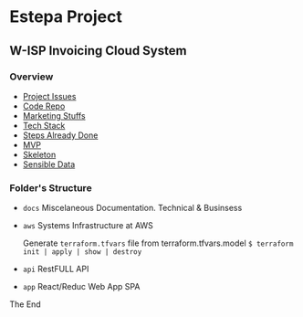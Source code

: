 # Estepa Project
## W-ISP Invoicing Cloud System

### Overview
* [Project Issues](https://github.com/maxaldunate/estepa/issues)
* [Code Repo](https://github.com/maxaldunate/estepa)
* [Marketing Stuffs](/docs/marketing.md)
* [Tech Stack](/docs/techStack.md)
* [Steps Already Done](/docs/stepsAlreadyDone.md)
* [MVP](/docs/mvp.md)
* [Skeleton](/docs/skeleton.md)
* [Sensible Data](/docs/sensibleData.md)


### Folder's Structure
* `docs`
   Miscelaneous Documentation. Technical & Businsess

* `aws`
   Systems Infrastructure at AWS

   Generate `terraform.tfvars` file from terraform.tfvars.model
   `$ terraform init | apply | show | destroy`
   



* `api` 
   RestFULL API
* `app`
   React/Reduc Web App SPA



The End